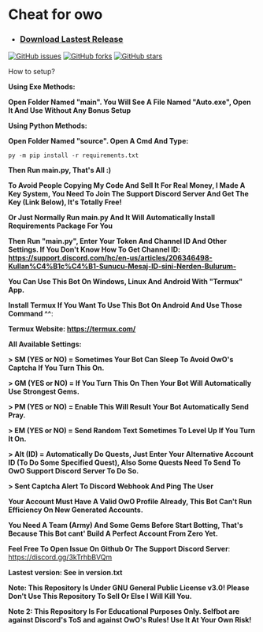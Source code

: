 # Cheat for owo

* ### [Download Lastest Release](https://github.com/ahihiyou20/discord-selfbot-owo-bot/tags)
[![GitHub issues](https://img.shields.io/github/issues/ahihiyou20/discord-selfbot-owo-bot?label=Open%20%C4%B0ssues)](https://github.com/ahihiyou20/discord-selfbot-owo-bot/issues)
[![GitHub forks](https://img.shields.io/github/forks/ahihiyou20/discord-selfbot-owo-bot)](https://github.com/ahihiyou20/discord-selfbot-owo-bot/network)
[![GitHub stars](https://img.shields.io/github/stars/ahihiyou20/discord-selfbot-owo-bot)](https://github.com/ahihiyou20/discord-selfbot-owo-bot/stargazers)


How to setup?

**Using Exe Methods:**

**Open Folder Named "main". You Will See A File Named "Auto.exe", Open It And Use Without Any Bonus Setup**

**Using Python Methods:**

**Open Folder Named "source". Open A Cmd And Type:**

```
py -m pip install -r requirements.txt

```

**Then Run main.py, That's All :)**

**To Avoid People Copying My Code And Sell It For Real Money, I Made A Key System, You Need To Join The Support Discord Server And Get The Key (Link Below), It's Totally Free!**

**Or Just Normally Run main.py And It Will Automatically Install Requirements Package For You**

**Then Run "main.py", Enter Your Token And Channel ID And Other Settings. If You Don't Know How To Get Channel ID: https://support.discord.com/hc/en-us/articles/206346498-Kullan%C4%B1c%C4%B1-Sunucu-Mesaj-ID-sini-Nerden-Bulurum-**

**You Can Use This Bot On Windows, Linux And Android With "Termux" App.**

**Install Termux If You Want To Use This Bot On Android And Use Those Command ^^**:

**Termux Website: https://termux.com/**


**All Available Settings:**

**> SM (YES or NO) = Sometimes Your Bot Can Sleep To Avoid OwO's Captcha If You Turn This On.**

**> GM (YES or NO) = If You Turn This On Then Your Bot Will Automatically Use Strongest Gems.**

**> PM (YES or NO) = Enable This Will Result Your Bot Automatically Send Pray.**

**> EM (YES or NO) = Send Random Text Sometimes To Level Up If You Turn It On.**

**> Alt (ID) = Automatically Do Quests, Just Enter Your Alternative Account ID (To Do Some Specified Quest), Also Some Quests Need To Send To OwO Support Discord Server To Do So.**

**> Sent Captcha Alert To Discord Webhook And Ping The User**


**Your Account Must Have A Valid OwO Profile Already, This Bot Can't Run Efficiency On New Generated Accounts.**

**You Need A Team (Army) And Some Gems Before Start Botting, That's Because This Bot cant' Build A Perfect Account From Zero Yet.**

**Feel Free To Open Issue On Github Or The Support Discord Server**:
https://discord.gg/3kTrhbBVQm

**Lastest version: See in version.txt**

**Note: This Repository Is Under GNU General Public License v3.0! Please Don't Use This Repository To Sell Or Else I Will Kill You.**

**Note 2: This Repository Is For Educational Purposes Only. Selfbot are against Discord's ToS and against OwO's Rules! Use It At Your Own Risk!**
